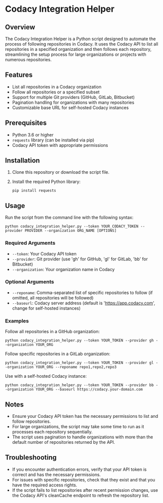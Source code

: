 # Codacy Integration Helper

## Overview

The Codacy Integration Helper is a Python script designed to automate the process of following repositories in Codacy. It uses the Codacy API to list all repositories in a specified organization and then follows each repository, streamlining the setup process for large organizations or projects with numerous repositories.

## Features

- List all repositories in a Codacy organization
- Follow all repositories or a specified subset
- Support for multiple Git providers (GitHub, GitLab, Bitbucket)
- Pagination handling for organizations with many repositories
- Customizable base URL for self-hosted Codacy instances

## Prerequisites

- Python 3.6 or higher
- `requests` library (can be installed via pip)
- Codacy API token with appropriate permissions

## Installation

1. Clone this repository or download the script file.
2. Install the required Python library:

   ```
   pip install requests
   ```

## Usage

Run the script from the command line with the following syntax:

```
python codacy_integration_helper.py --token YOUR_CODACY_TOKEN --provider PROVIDER --organization ORG_NAME [OPTIONS]
```

### Required Arguments

- `--token`: Your Codacy API token
- `--provider`: Git provider (use 'gh' for GitHub, 'gl' for GitLab, 'bb' for Bitbucket)
- `--organization`: Your organization name in Codacy

### Optional Arguments

- `--reponame`: Comma-separated list of specific repositories to follow (if omitted, all repositories will be followed)
- `--baseurl`: Codacy server address (default is 'https://app.codacy.com', change for self-hosted instances)

### Examples

Follow all repositories in a GitHub organization:
```
python codacy_integration_helper.py --token YOUR_TOKEN --provider gh --organization YOUR_ORG
```

Follow specific repositories in a GitLab organization:
```
python codacy_integration_helper.py --token YOUR_TOKEN --provider gl --organization YOUR_ORG --reponame repo1,repo2,repo3
```

Use with a self-hosted Codacy instance:
```
python codacy_integration_helper.py --token YOUR_TOKEN --provider bb --organization YOUR_ORG --baseurl https://codacy.your-domain.com
```

## Notes

- Ensure your Codacy API token has the necessary permissions to list and follow repositories.
- For large organizations, the script may take some time to run as it processes each repository sequentially.
- The script uses pagination to handle organizations with more than the default number of repositories returned by the API.

## Troubleshooting

- If you encounter authentication errors, verify that your API token is correct and has the necessary permissions.
- For issues with specific repositories, check that they exist and that you have the required access rights.
- If the script fails to list repositories after recent permission changes, use the Codacy API's cleanCache endpoint to refresh the repository list.